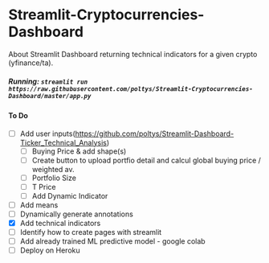 # Streamlit-Cryptocurrencies-Dashboard
About Streamlit Dashboard returning technical indicators for a given crypto (yfinance/ta).

##### Running: `streamlit run https://raw.githubusercontent.com/poltys/Streamlit-Cryptocurrencies-Dashboard/master/app.py`

#### To Do
- [ ] Add user inputs(https://github.com/poltys/Streamlit-Dashboard-Ticker_Technical_Analysis)
  - [ ] Buying Price & add shape(s)
  - [ ] Create button to upload portfio detail and calcul global buying price / weighted av.
  - [ ] Portfolio Size
  - [ ] T Price
  - [ ] Add Dynamic Indicator
- [ ] Add means
- [ ] Dynamically generate annotations
- [X] Add technical indicators
- [ ] Identify how to create pages with streamlit 
- [ ] Add already trained ML predictive model - google colab 
- [ ] Deploy on Heroku
